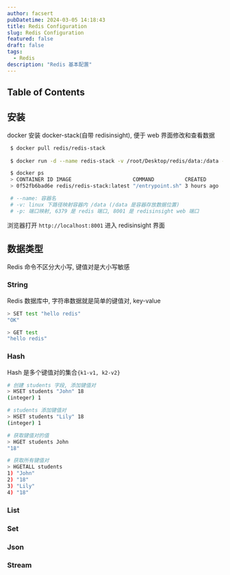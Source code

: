 ```yaml
---
author: facsert
pubDatetime: 2024-03-05 14:18:43
title: Redis Configuration
slug: Redis Configuration
featured: false
draft: false
tags:
  - Redis
description: "Redis 基本配置"
---
```



## Table of Contents

## 安装

docker 安装 docker-stack(自带 redisinsight), 便于 web 界面修改和查看数据

```bash
 $ docker pull redis/redis-stack
 
 $ docker run -d --name redis-stack -v /root/Desktop/redis/data:/data -p 6379:6379 -p 8001:8001 redis/redis-stack:latest

 $ docker ps
 > CONTAINER ID IMAGE                    COMMAND          CREATED      STATUS      PORTS                                                                                 NAMES
 > 0f52fb6bad6e redis/redis-stack:latest "/entrypoint.sh" 3 hours ago  Up 3 hours  0.0.0.0:6379->6379/tcp, :::6379->6379/tcp, 0.0.0.0:8001->8001/tcp, :::8001->8001/tcp  redis-stack

 # --name: 容器名
 # -v: linux 下路径映射容器内 /data (/data 是容器存放数据位置)
 # -p: 端口映射, 6379 是 redis 端口, 8001 是 redisinsight web 端口
```

浏览器打开 `http://localhost:8001` 进入 redisinsight 界面

## 数据类型

Redis 命令不区分大小写, 键值对是大小写敏感

### String

Redis 数据库中, 字符串数据就是简单的键值对, key-value

```bash
> SET test "hello redis"
"OK"

> GET test
"hello redis"
```

### Hash

Hash 是多个键值对的集合`{k1-v1, k2-v2}`

```bash
# 创建 students 字段, 添加键值对
> HSET students "John" 18
(integer) 1

# students 添加键值对
> HSET students "Lily" 18
(integer) 1

# 获取键值对的值
> HGET students John
"18"

# 获取所有键值对
> HGETALL students
1) "John"
2) "18"
3) "Lily"
4) "18"
```

### List

### Set

### Json

### Stream
